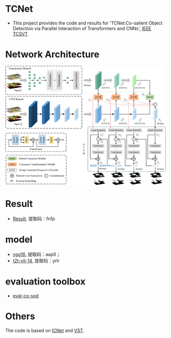 # TCNet
* This project provides the code and results for 'TCNet:Co-salient Object Detection via Parallel Interaction of Transformers and CNNs', [IEEE TCSVT](https://ieeexplore.ieee.org/abstract/document/9968016)
# Network Architecture
![image](https://github.com/zhangqiao970914/TCNet/blob/main/image/TCNet.png)
# Result
* [Result](https://pan.baidu.com/s/1L7s1Gi1RADzaKLwuSFITRg), 提取码：fn1p 
# model
* [vgg16](https://pan.baidu.com/s/1jiTLv8oO8R7eVsdWPOf2ZQ), 提取码：aap0；
* [t2t-vit-14](https://pan.baidu.com/s/1fejkFf_bRvTJkzJxfWQsYg), 提取码：yrlr
# evaluation toolbox
* [eval-co-sod](https://github.com/zzhanghub/eval-co-sod)
# Others
The code is based on [ICNet](https://github.com/blanclist/ICNet) and [VST](https://github.com/nnizhang/VST).
